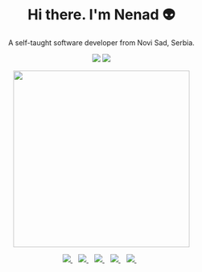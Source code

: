 
<h1 align='center'>
   Hi there. I'm Nenad 👽
</h1>

<p align='center'>
  A self-taught software developer from Novi Sad, Serbia.
  <p align='center'>
  <a href="#"><img src="https://img.shields.io/badge/Java-ED8B00?style=for-the-badge&logo=java&logoColor=white"></a>
  <a href="#"><img src="https://img.shields.io/badge/Spring-6DB33F?style=for-the-badge&logo=spring&logoColor=white"></a>
</p>
  
</p>
<p align='center'>
  <a href="#"><img src="https://github-readme-stats.vercel.app/api?username=cfex&show_icons=true&count_private=true&theme=dark" width="350"></a>
</p>

<p align='center'>
  <a href="https://www.linkedin.com/in/nenad-jevti%C4%87-706774133/">
    <img src="https://img.shields.io/badge/linkedin-%230077B5.svg?&style=for-the-badge&logo=linkedin&logoColor=white" />
  </a>&nbsp;&nbsp;
  <a href="https://gitlab.com/nnd.j">
    <img src="https://img.shields.io/badge/GitLab-330F63?style=for-the-badge&logo=gitlab&logoColor=white" />        
  </a>&nbsp;&nbsp;
  <a href="https://cfex.github.io/portfolio/">
    <img src="https://img.shields.io/website?style=for-the-badge&up_color=cyan&up_message=up&url=https%3A%2F%2Fcfex.github.io%2Fportfolio%2F&logo=website&logoColor=white" />      
  </a>&nbsp;&nbsp;
  <a href="mailto:jevtic.nnd@gmail.com">
    <img src="https://img.shields.io/badge/Gmail-D14836?style=for-the-badge&logo=gmail&logoColor=white" />      
  </a>&nbsp;&nbsp;
   <a href="https://drive.google.com/file/d/1zDUdHFhRfiwOnzfKxMSD4fqQP_xB8RKG/view?usp=sharing">
    <img src="https://img.shields.io/badge/CV-view-red?style=for-the-badge&logoColor=white" />      
  </a>&nbsp;&nbsp;
</p>
